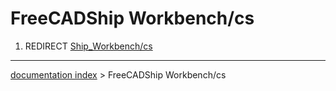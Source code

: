 # FreeCADShip Workbench/cs
1.  REDIRECT [Ship\_Workbench/cs](Ship_Workbench/cs.md)

---
[documentation index](../README.md) > FreeCADShip Workbench/cs
